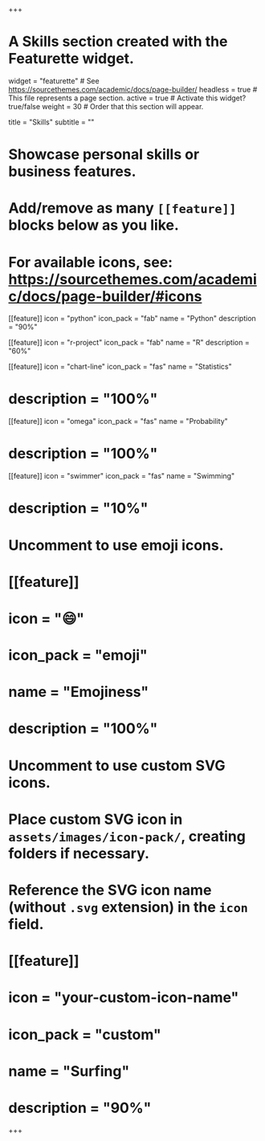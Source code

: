 +++
# A Skills section created with the Featurette widget.
widget = "featurette"  # See https://sourcethemes.com/academic/docs/page-builder/
headless = true  # This file represents a page section.
active = true  # Activate this widget? true/false
weight = 30  # Order that this section will appear.

title = "Skills"
subtitle = ""

# Showcase personal skills or business features.
# 
# Add/remove as many `[[feature]]` blocks below as you like.
# 
# For available icons, see: https://sourcethemes.com/academic/docs/page-builder/#icons

[[feature]]
  icon = "python"
  icon_pack = "fab"
  name = "Python"
  description = "90%"

[[feature]]
  icon = "r-project"
  icon_pack = "fab"
  name = "R"
  description = "60%"
  
[[feature]]
  icon = "chart-line"
  icon_pack = "fas"
  name = "Statistics"
#  description = "100%"  

[[feature]]
  icon = "omega"
  icon_pack = "fas"
  name = "Probability"
#  description = "100%"  
  
[[feature]]
  icon = "swimmer"
  icon_pack = "fas"
  name = "Swimming"
#  description = "10%"

# Uncomment to use emoji icons.
# [[feature]]
#  icon = ":smile:"
#  icon_pack = "emoji"
#  name = "Emojiness"
#  description = "100%"  

# Uncomment to use custom SVG icons.
# Place custom SVG icon in `assets/images/icon-pack/`, creating folders if necessary.
# Reference the SVG icon name (without `.svg` extension) in the `icon` field.
# [[feature]]
#  icon = "your-custom-icon-name"
#  icon_pack = "custom"
#  name = "Surfing"
#  description = "90%"

+++

